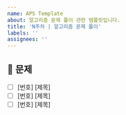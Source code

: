 ```yaml
---
name: APS Template
about: 알고리즘 문제 풀이 관련 템플릿입니다.
title: 'N주차 | 알고리즘 문제 풀이'
labels: ''
assignees: ''
---
```


## 📝 문제
- [ ] [번호] [제목]
- [ ] [번호] [제목]
- [ ] [번호] [제목]
